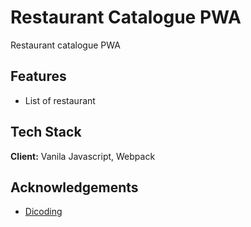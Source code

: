 
# Restaurant Catalogue PWA

Restaurant catalogue PWA

## Features

- List of restaurant
  
## Tech Stack

**Client:** Vanila Javascript, Webpack

## Acknowledgements

 - [Dicoding](https://www.dicoding.com/)
  